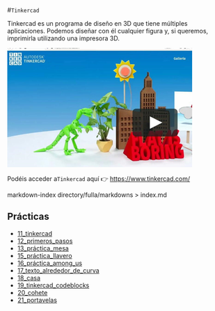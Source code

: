 #``Tinkercad``

Tinkercad es un programa de diseño en 3D que tiene múltiples aplicaciones. Podemos diseñar con él cualquier figura y, si queremos, imprimirla utilizando una impresora 3D.

![imagen](img/2022-11-29-16-14-47.png)

Podéis acceder a``Tinkercad`` aquí 👉 https://www.tinkercad.com/

markdown-index directory/fulla/markdowns > index.md

## Prácticas

- [11_tinkercad](./1.1._tinkercad.md)
- [12_primeros_pasos](./1.2._Primeros_pasos.md)
- [13_práctica_mesa](./1.3._Práctica_mesa.md)
- [15_práctica_llavero](./1.5._Práctica_llavero.md)
- [16_práctica_among_us](./1.6._Práctica_among_us.md)
- [17_texto_alrededor_de_curva](./1.7._Texto_alrededor_de_curva.md)
- [18_casa](./1.8._Casa.md)
- [19_tinkercad_codeblocks](./1.9._Tinkercad_codeblocks.md)
- [20_cohete](./2.0._Cohete.md)
- [21_portavelas](./2.1._Portavelas.md)
